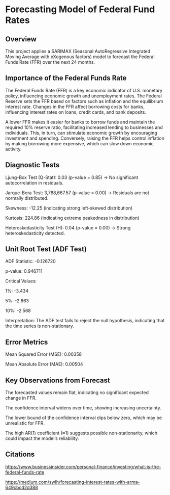 # Forecasting Model of Federal Fund Rates

## Overview

This project applies a SARIMAX (Seasonal AutoRegressive Integrated Moving Average with eXogenous factors) model to forecast the Federal Funds Rate (FFR) over the next 24 months.

## Importance of the Federal Funds Rate

The Federal Funds Rate (FFR) is a key economic indicator of U.S. monetary policy, influencing economic growth and unemployment rates. The Federal Reserve sets the FFR based on factors such as inflation and the equilibrium interest rate. Changes in the FFR affect borrowing costs for banks, influencing interest rates on loans, credit cards, and bank deposits.

A lower FFR makes it easier for banks to borrow funds and maintain the required 10% reserve ratio, facilitating increased lending to businesses and individuals. This, in turn, can stimulate economic growth by encouraging investment and spending. Conversely, raising the FFR helps control inflation by making borrowing more expensive, which can slow down economic activity.


## Diagnostic Tests

Ljung-Box Test (Q-Stat): 0.03 (p-value = 0.85) → No significant autocorrelation in residuals.

Jarque-Bera Test: 3,788,667.57 (p-value = 0.00) → Residuals are not normally distributed.

Skewness: -12.25 (indicating strong left-skewed distribution)

Kurtosis: 224.86 (indicating extreme peakedness in distribution)

Heteroskedasticity Test (H): 0.04 (p-value = 0.00) → Strong heteroskedasticity detected.

## Unit Root Test (ADF Test)

ADF Statistic: -0.126720

p-value: 0.946711

Critical Values:

1%: -3.434

5%: -2.863

10%: -2.568

Interpretation: The ADF test fails to reject the null hypothesis, indicating that the time series is non-stationary.

## Error Metrics

Mean Squared Error (MSE): 0.00358

Mean Absolute Error (MAE): 0.00504

## Key Observations from Forecast

The forecasted values remain flat, indicating no significant expected change in FFR.

The confidence interval widens over time, showing increasing uncertainty.

The lower bound of the confidence interval dips below zero, which may be unrealistic for FFR.

The high AR(1) coefficient (≈1) suggests possible non-stationarity, which could impact the model’s reliability.


## Citations
https://www.businessinsider.com/personal-finance/investing/what-is-the-federal-funds-rate

https://medium.com/swlh/forecasting-interest-rates-with-arma-649cbcd2d388
